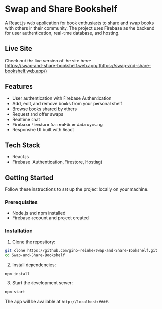 # Swap and Share Bookshelf

A React.js web application for book enthusiasts to share and swap books with others in their community. The project uses Firebase as the backend for user authentication, real-time database, and hosting.

## Live Site

Check out the live version of the site here:  
[https://swap-and-share-bookshelf.web.app/](https://swap-and-share-bookshelf.web.app/)

## Features

- User authentication with Firebase Authentication
- Add, edit, and remove books from your personal shelf
- Browse books shared by others
- Request and offer swaps
- Realtime chat
- Firebase Firestore for real-time data syncing
- Responsive UI built with React

## Tech Stack

- React.js
- Firebase (Authentication, Firestore, Hosting)

## Getting Started

Follow these instructions to set up the project locally on your machine.

### Prerequisites

- Node.js and npm installed
- Firebase account and project created

### Installation

1. Clone the repository:

```bash
git clone https://github.com/gino-reinke/Swap-and-Share-Bookshelf.git
cd Swap-and-Share-Bookshelf
```

2. Install dependencies:

```bash
npm install
```

3. Start the development server:

```bash
npm start
```

The app will be available at `http://localhost:####`.
